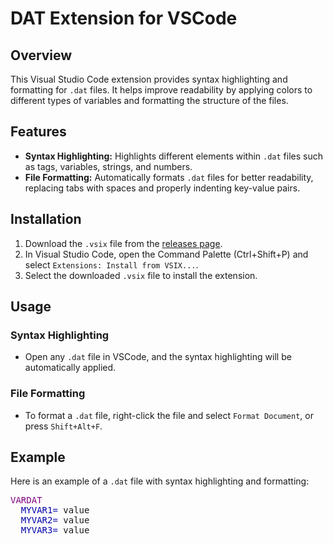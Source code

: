 # DAT Extension for VSCode

## Overview

This Visual Studio Code extension provides syntax highlighting and formatting for `.dat` files. It helps improve readability by applying colors to different types of variables and formatting the structure of the files.

## Features

- **Syntax Highlighting:** Highlights different elements within `.dat` files such as tags, variables, strings, and numbers.
- **File Formatting:** Automatically formats `.dat` files for better readability, replacing tabs with spaces and properly indenting key-value pairs.

## Installation

1. Download the `.vsix` file from the [releases page](https://github.com/gillianpalhano/dat-extension-vscode/releases).
2. In Visual Studio Code, open the Command Palette (Ctrl+Shift+P) and select `Extensions: Install from VSIX...`.
3. Select the downloaded `.vsix` file to install the extension.

## Usage

### Syntax Highlighting

- Open any `.dat` file in VSCode, and the syntax highlighting will be automatically applied.

### File Formatting

- To format a `.dat` file, right-click the file and select `Format Document`, or press `Shift+Alt+F`.

## Example

Here is an example of a `.dat` file with syntax highlighting and formatting:


<pre>
<span style="color: purple;">VARDAT</span>
<span style="color: #0000AA;">  MYVAR1= </span><span style="color: default;">value</span>
<span style="color: #0000AA;">  MYVAR2= </span><span style="color: default;">value</span>
<span style="color: #0000AA;">  MYVAR3= </span><span style="color: default;">value</span>
</pre>
